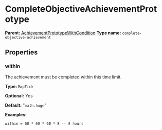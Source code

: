 # CompleteObjectiveAchievementPrototype

**Parent:** [AchievementPrototypeWithCondition](AchievementPrototypeWithCondition.md)
**Type name:** `complete-objective-achievement`

## Properties

### within

The achievement must be completed within this time limit.

**Type:** `MapTick`

**Optional:** Yes

**Default:** "`math.huge`"

**Examples:**

```
within = 60 * 60 * 60 * 8 -- 8 hours
```

